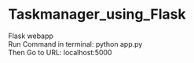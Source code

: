# Taskmanager_using_Flask
 Flask webapp\
Run Command in terminal: python app.py\
Then Go to URL: localhost:5000
